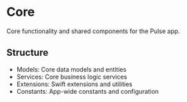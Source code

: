 # Core

Core functionality and shared components for the Pulse app.

## Structure
- Models: Core data models and entities
- Services: Core business logic services
- Extensions: Swift extensions and utilities
- Constants: App-wide constants and configuration
